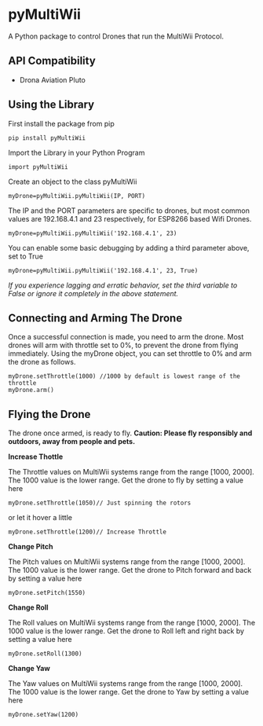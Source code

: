 # **pyMultiWii**

A Python package to control Drones that run the MultiWii Protocol. 

## **API Compatibility**

 

 - Drona Aviation Pluto 


## **Using the Library**

First install the package from pip

    pip install pyMultiWii

Import the Library in your Python Program

    import pyMultiWii

Create an object to the class pyMultiWii

    myDrone=pyMultiWii.pyMultiWii(IP, PORT)
The IP and the PORT parameters are specific to drones, but most common values are 192.168.4.1 and 23 respectively, for ESP8266 based Wifi Drones.

    myDrone=pyMultiWii.pyMultiWii('192.168.4.1', 23)
You can enable some basic debugging by adding a third parameter above, set to True

    myDrone=pyMultiWii.pyMultiWii('192.168.4.1', 23, True)

*If you experience lagging and erratic behavior, set the third variable to False or ignore it completely in the above statement.*  

## **Connecting and Arming The Drone**

Once a successful connection is made, you need to arm the drone. Most drones will arm with throttle set to 0%, to prevent the drone from flying immediately. 
Using the myDrone object, you can set throttle to 0% and arm the drone as follows. 

    myDrone.setThrottle(1000) //1000 by default is lowest range of the throttle
    myDrone.arm()

## **Flying the Drone**
The drone once armed, is ready to fly. 
**Caution: Please fly responsibly and outdoors, away from people and pets.**

**Increase Thottle**

The Throttle values on MultiWii systems range from the range [1000, 2000]. The 1000 value is the lower range. 
Get the drone to fly by setting a value here

    myDrone.setThrottle(1050)// Just spinning the rotors
     
or let it hover a little

    myDrone.setThrottle(1200)// Increase Throttle

**Change Pitch**

The Pitch values on MultiWii systems range from the range [1000, 2000]. The 1000 value is the lower range. 
Get the drone to Pitch forward and back by setting a value here

    myDrone.setPitch(1550)
     


**Change Roll**

The Roll values on MultiWii systems range from the range [1000, 2000]. The 1000 value is the lower range. 
Get the drone to Roll left and right back by setting a value here

    myDrone.setRoll(1300)

**Change Yaw**

The Yaw values on MultiWii systems range from the range [1000, 2000]. The 1000 value is the lower range. 
Get the drone to Yaw by setting a value here

    myDrone.setYaw(1200) 